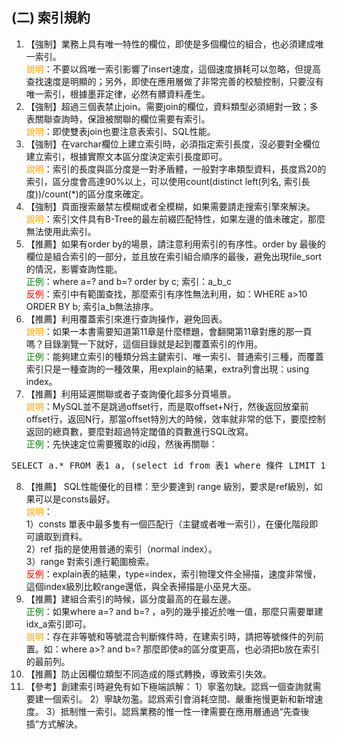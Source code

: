 ## (二) 索引規約
1. 【強制】業務上具有唯一特性的欄位，即使是多個欄位的組合，也必須建成唯一索引。 
<br><span style="color:orange">說明</span>：不要以爲唯一索引影響了insert速度，這個速度損耗可以忽略，但提高查找速度是明顯的；另外，即使在應用層做了非常完善的校驗控制，只要沒有唯一索引，根據墨菲定律，必然有髒資料產生。 
2. 【強制】超過三個表禁止join。需要join的欄位，資料類型必須絕對一致；多表關聯查詢時，保證被關聯的欄位需要有索引。 
<br><span style="color:orange">說明</span>：即使雙表join也要注意表索引、SQL性能。 
3. 【強制】在varchar欄位上建立索引時，必須指定索引長度，沒必要對全欄位建立索引，根據實際文本區分度決定索引長度即可。 
<br><span style="color:orange">說明</span>：索引的長度與區分度是一對矛盾體，一般對字串類型資料，長度爲20的索引，區分度會高達90%以上，可以使用count(distinct left(列名, 索引長度))/count(*)的區分度來確定。 
4. 【強制】頁面搜索嚴禁左模糊或者全模糊，如果需要請走搜索引擎來解決。 
<br><span style="color:orange">說明</span>：索引文件具有B-Tree的最左前綴匹配特性，如果左邊的值未確定，那麼無法使用此索引。
5. 【推薦】如果有order by的場景，請注意利用索引的有序性。order by 最後的欄位是組合索引的一部分，並且放在索引組合順序的最後，避免出現file_sort的情況，影響查詢性能。 
<br><span style="color:green">正例</span>：where a=? and b=? order by c; 索引：a_b_c 
<br><span style="color:red">反例</span>：索引中有範圍查找，那麼索引有序性無法利用，如：WHERE a>10 ORDER BY b; 索引a_b無法排序。 
6. 【推薦】利用覆蓋索引來進行查詢操作，避免回表。 
<br><span style="color:orange">說明</span>：如果一本書需要知道第11章是什麼標題，會翻開第11章對應的那一頁嗎？目錄瀏覽一下就好，這個目錄就是起到覆蓋索引的作用。 
<br><span style="color:green">正例</span>：能夠建立索引的種類分爲主鍵索引、唯一索引、普通索引三種，而覆蓋索引只是一種查詢的一種效果，用explain的結果，extra列會出現：using index。 
7. 【推薦】利用延遲關聯或者子查詢優化超多分頁場景。 <br><span style="color:orange">說明</span>：MySQL並不是跳過offset行，而是取offset+N行，然後返回放棄前offset行，返回N行，那當offset特別大的時候，效率就非常的低下，要麼控制返回的總頁數，要麼對超過特定閾值的頁數進行SQL改寫。 
<br><span style="color:green">正例</span>：先快速定位需要獲取的id段，然後再關聯：       
<pre>SELECT a.* FROM 表1 a, (select id from 表1 where 條件 LIMIT 100000,20 ) b where a.id=b.id </pre>
8. 【推薦】 SQL性能優化的目標：至少要達到 range 級別，要求是ref級別，如果可以是consts最好。 
<br><span style="color:orange">說明</span>：  
1）consts 單表中最多隻有一個匹配行（主鍵或者唯一索引），在優化階段即可讀取到資料。  
2）ref 指的是使用普通的索引（normal index）。  
3）range 對索引進行範圍檢索。 <br><span style="color:red">反例</span>：explain表的結果，type=index，索引物理文件全掃描，速度非常慢，這個index級別比較range還低，與全表掃描是小巫見大巫。 
9. 【推薦】建組合索引的時候，區分度最高的在最左邊。 <br><span style="color:green">正例</span>：如果where a=? and b=? ，a列的幾乎接近於唯一值，那麼只需要單建idx_a索引即可。 
<br><span style="color:orange">說明</span>：存在非等號和等號混合判斷條件時，在建索引時，請把等號條件的列前置。如：where a>? and b=? 那麼即使a的區分度更高，也必須把b放在索引的最前列。 
10. 【推薦】防止因欄位類型不同造成的隱式轉換，導致索引失效。 
11. 【參考】創建索引時避免有如下極端誤解：  1）寧濫勿缺。認爲一個查詢就需要建一個索引。  2）寧缺勿濫。認爲索引會消耗空間、嚴重拖慢更新和新增速度。  3）抵制惟一索引。認爲業務的惟一性一律需要在應用層通過“先查後插”方式解決。 